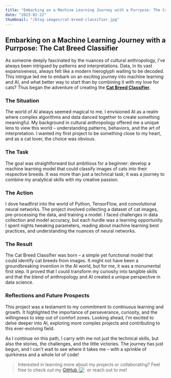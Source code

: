 ```yaml
---
title: "Embarking on a Machine Learning Journey with a Purrpose: The Cat Breed Classifier"
date: "2023-02-22"
thumbnail: "/blog-images/cat-breed-classifier.jpg"
---
```


## Embarking on a Machine Learning Journey with a Purrpose: The Cat Breed Classifier

As someone deeply fascinated by the nuances of cultural anthropology, I've always been intrigued by patterns and interpretations. Data, in its vast expansiveness, always felt like a modern hieroglyph waiting to be decoded. This intrigue led me to embark on an exciting journey into machine learning and AI, and what better way to start than by combining it with my love for cats? Thus began the adventure of creating the <a href="https://github.com/ArtificialIntellicat/cat-breed-classifier" target="_blank">**Cat Breed Classifier**</a>.

### The Situation

The world of AI always seemed magical to me. I envisioned AI as a realm where complex algorithms and data danced together to create something meaningful. My background in cultural anthropology offered me a unique lens to view this world – understanding patterns, behaviors, and the art of interpretation. I wanted my first project to be something close to my heart, and as a cat lover, the choice was obvious.

### The Task

The goal was straightforward but ambitious for a beginner: develop a machine learning model that could classify images of cats into their respective breeds. It was more than just a technical task; it was a journey to combine my analytical skills with my creative passion.

### The Action

I dove headfirst into the world of Python, TensorFlow, and convolutional neural networks. The project involved collecting a dataset of cat images, pre-processing the data, and training a model. I faced challenges in data collection and model accuracy, but each hurdle was a learning opportunity. I spent nights tweaking parameters, reading about machine learning best practices, and understanding the nuances of neural networks.

### The Result

The Cat Breed Classifier was born – a simple yet functional model that could identify cat breeds from images. It might not have been a groundbreaking invention in the AI world, but for me, it was a monumental first step. It proved that I could transform my curiosity into tangible skills and that the blend of anthropology and AI created a unique perspective in data science.

### Reflections and Future Prospects

This project was a testament to my commitment to continuous learning and growth. It highlighted the importance of perseverance, curiosity, and the willingness to step out of comfort zones. Looking ahead, I'm excited to delve deeper into AI, exploring more complex projects and contributing to this ever-evolving field.

As I continue on this path, I carry with me not just the technical skills, but also the stories, the challenges, and the little victories. The journey has just begun, and I can't wait to see where it takes me – with a sprinkle of quirkiness and a whole lot of code!

> Interested in learning more about my projects or collaborating? Feel free to check out my <a href="https://github.com/ArtificialIntellicat/cat-breed-classifier" target="_blank" class="hover-effect">GitHub <img src="/external-link.svg" alt="Description" style="display: inline; height: 18px; vertical-align: text-top; padding-right: 5px;" class="blue-filter" /></a> or reach out to me!
